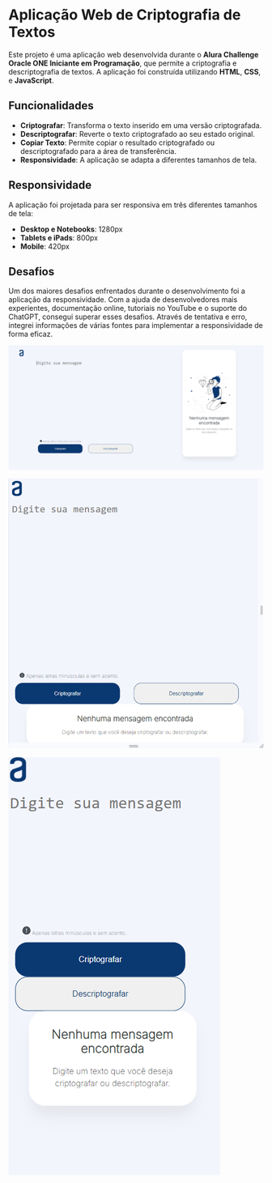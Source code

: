# Aplicação Web de Criptografia de Textos

Este projeto é uma aplicação web desenvolvida durante o **Alura Challenge Oracle ONE Iniciante em Programação**, que permite a criptografia e descriptografia de textos. A aplicação foi construída utilizando **HTML**, **CSS**, e **JavaScript**.

## Funcionalidades

- **Criptografar**: Transforma o texto inserido em uma versão criptografada.
- **Descriptografar**: Reverte o texto criptografado ao seu estado original.
- **Copiar Texto**: Permite copiar o resultado criptografado ou descriptografado para a área de transferência.
- **Responsividade**: A aplicação se adapta a diferentes tamanhos de tela.

## Responsividade

A aplicação foi projetada para ser responsiva em três diferentes tamanhos de tela:

- **Desktop e Notebooks**: 1280px
- **Tablets e iPads**: 800px
- **Mobile**: 420px

## Desafios

Um dos maiores desafios enfrentados durante o desenvolvimento foi a aplicação da responsividade. Com a ajuda de desenvolvedores mais experientes, documentação online, tutoriais no YouTube e o suporte do ChatGPT, consegui superar esses desafios. Através de tentativa e erro, integrei informações de várias fontes para implementar a responsividade de forma eficaz.

![1280px Screenshot](image.png)

![800px Screenshot](image-1.png)

![420px Screenshot](image-2.png)

